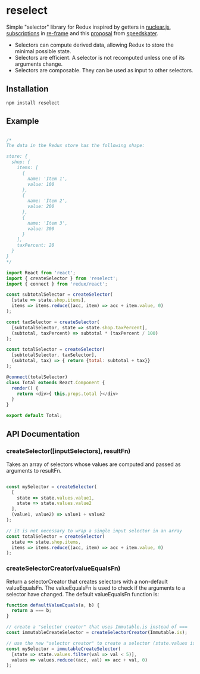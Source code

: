 # reselect
Simple "selector" library for Redux inspired by getters in [nuclear.js](https://github.com/optimizely/nuclear-js.git), [subscriptions](https://github.com/Day8/re-frame#just-a-read-only-cursor) in [re-frame](https://github.com/Day8/re-frame) and this [proposal](https://github.com/gaearon/redux/pull/169) from [speedskater](https://github.com/speedskater).

* Selectors can compute derived data, allowing Redux to store the minimal possible state.
* Selectors are efficient. A selector is not recomputed unless one of its arguments change.
* Selectors are composable. They can be used as input to other selectors. 

## Installation
    npm install reselect

## Example

```Javascript

/* 
The data in the Redux store has the following shape:

store: {
  shop: {
    items: [
      {
        name: 'Item 1',
        value: 100
      },
      {
        name: 'Item 2',
        value: 200
      },
      {
        name: 'Item 3',
        value: 300
      }
    ],
    taxPercent: 20
  }
}
*/

import React from 'react';
import { createSelector } from 'reselect';
import { connect } from 'redux/react';

const subtotalSelector = createSelector(
  [state => state.shop.items],
  items => items.reduce((acc, item) => acc + item.value, 0)
);

const taxSelector = createSelector(
  [subtotalSelector, state => state.shop.taxPercent],
  (subtotal, taxPercent) => subtotal * (taxPercent / 100)
);

const totalSelector = createSelector(
  [subtotalSelector, taxSelector],
  (subtotal, tax) => { return {total: subtotal + tax}}
);

@connect(totalSelector)
class Total extends React.Component {
  render() {
    return <div>{ this.props.total }</div>
  }
}

export default Total;
```

## API Documentation

### createSelector([inputSelectors], resultFn)

Takes an array of selectors whose values are computed and passed as arguments to resultFn.
```js

const mySelector = createSelector(
  [
    state => state.values.value1,
    state => state.values.value2
  ],
  (value1, value2) => value1 + value2
);

// it is not necessary to wrap a single input selector in an array
const totalSelector = createSelector(
  state => state.shop.items,
  items => items.reduce((acc, item) => acc + item.value, 0)
);

```
### createSelectorCreator(valueEqualsFn)
Return a selectorCreator that creates selectors with a non-default valueEqualsFn. The valueEqualsFn is used to check if the arguments to a selector have changed. The default valueEqualsFn function is:
```js
function defaultValueEquals(a, b) {
  return a === b;
}
```
```js
// create a "selector creator" that uses Immutable.is instead of ===
const immutableCreateSelector = createSelectorCreator(Immutable.is);

// use the new "selector creator" to create a selector (state.values is an Immutable.List)
const mySelector = immutableCreateSelector(
  [state => state.values.filter(val => val < 5)],
  values => values.reduce((acc, val) => acc + val, 0)
);
```
